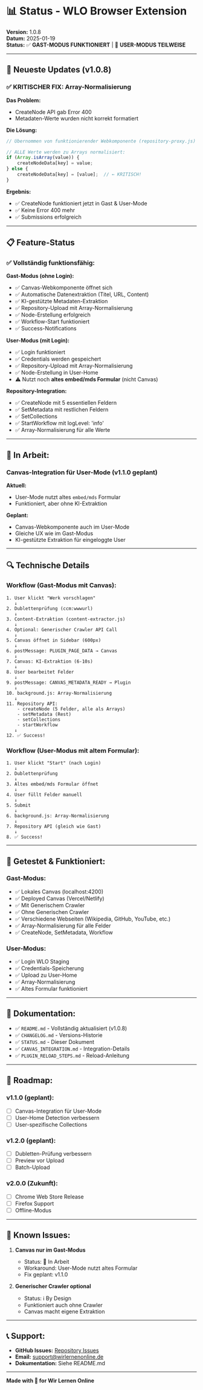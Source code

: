 # 📊 Status - WLO Browser Extension

**Version:** 1.0.8  
**Datum:** 2025-01-19  
**Status:** ✅ **GAST-MODUS FUNKTIONIERT** | 🚧 **USER-MODUS TEILWEISE**

---

## 🎉 Neueste Updates (v1.0.8)

### ✅ KRITISCHER FIX: Array-Normalisierung

**Das Problem:**
- CreateNode API gab Error 400
- Metadaten-Werte wurden nicht korrekt formatiert

**Die Lösung:**
```javascript
// Übernommen von funktionierender Webkomponente (repository-proxy.js)

// ALLE Werte werden zu Arrays normalisiert:
if (Array.isArray(value)) {
    createNodeData[key] = value;
} else {
    createNodeData[key] = [value];  // ← KRITISCH!
}
```

**Ergebnis:**
- ✅ CreateNode funktioniert jetzt in Gast & User-Mode
- ✅ Keine Error 400 mehr
- ✅ Submissions erfolgreich

---

## 📋 Feature-Status

### ✅ Vollständig funktionsfähig:

**Gast-Modus (ohne Login):**
- ✅ Canvas-Webkomponente öffnet sich
- ✅ Automatische Datenextraktion (Titel, URL, Content)
- ✅ KI-gestützte Metadaten-Extraktion
- ✅ Repository-Upload mit Array-Normalisierung
- ✅ Node-Erstellung erfolgreich
- ✅ Workflow-Start funktioniert
- ✅ Success-Notifications

**User-Modus (mit Login):**
- ✅ Login funktioniert
- ✅ Credentials werden gespeichert
- ✅ Repository-Upload mit Array-Normalisierung
- ✅ Node-Erstellung in User-Home
- ⚠️ Nutzt noch **altes embed/mds Formular** (nicht Canvas)

**Repository-Integration:**
- ✅ CreateNode mit 5 essentiellen Feldern
- ✅ SetMetadata mit restlichen Feldern
- ✅ SetCollections
- ✅ StartWorkflow mit logLevel: 'info'
- ✅ Array-Normalisierung für alle Werte

---

## 🚧 In Arbeit:

### Canvas-Integration für User-Mode (v1.1.0 geplant)

**Aktuell:**
- User-Mode nutzt altes `embed/mds` Formular
- Funktioniert, aber ohne KI-Extraktion

**Geplant:**
- Canvas-Webkomponente auch im User-Mode
- Gleiche UX wie im Gast-Modus
- KI-gestützte Extraktion für eingeloggte User

---

## 🔍 Technische Details

### Workflow (Gast-Modus mit Canvas):

```
1. User klickt "Werk vorschlagen"
   ↓
2. Dublettenprüfung (ccm:wwwurl)
   ↓
3. Content-Extraktion (content-extractor.js)
   ↓
4. Optional: Generischer Crawler API Call
   ↓
5. Canvas öffnet in Sidebar (600px)
   ↓
6. postMessage: PLUGIN_PAGE_DATA → Canvas
   ↓
7. Canvas: KI-Extraktion (6-10s)
   ↓
8. User bearbeitet Felder
   ↓
9. postMessage: CANVAS_METADATA_READY → Plugin
   ↓
10. background.js: Array-Normalisierung
   ↓
11. Repository API:
    - createNode (5 Felder, alle als Arrays)
    - setMetadata (Rest)
    - setCollections
    - startWorkflow
   ↓
12. ✅ Success!
```

### Workflow (User-Modus mit altem Formular):

```
1. User klickt "Start" (nach Login)
   ↓
2. Dublettenprüfung
   ↓
3. Altes embed/mds Formular öffnet
   ↓
4. User füllt Felder manuell
   ↓
5. Submit
   ↓
6. background.js: Array-Normalisierung
   ↓
7. Repository API (gleich wie Gast)
   ↓
8. ✅ Success!
```

---

## 🧪 Getestet & Funktioniert:

### Gast-Modus:
- ✅ Lokales Canvas (localhost:4200)
- ✅ Deployed Canvas (Vercel/Netlify)
- ✅ Mit Generischem Crawler
- ✅ Ohne Generischen Crawler
- ✅ Verschiedene Webseiten (Wikipedia, GitHub, YouTube, etc.)
- ✅ Array-Normalisierung für alle Felder
- ✅ CreateNode, SetMetadata, Workflow

### User-Modus:
- ✅ Login WLO Staging
- ✅ Credentials-Speicherung
- ✅ Upload zu User-Home
- ✅ Array-Normalisierung
- ✅ Altes Formular funktioniert

---

## 📝 Dokumentation:

- ✅ `README.md` - Vollständig aktualisiert (v1.0.8)
- ✅ `CHANGELOG.md` - Versions-Historie
- ✅ `STATUS.md` - Dieser Dokument
- ✅ `CANVAS_INTEGRATION.md` - Integration-Details
- ✅ `PLUGIN_RELOAD_STEPS.md` - Reload-Anleitung

---

## 🎯 Roadmap:

### v1.1.0 (geplant):
- [ ] Canvas-Integration für User-Mode
- [ ] User-Home Detection verbessern
- [ ] User-spezifische Collections

### v1.2.0 (geplant):
- [ ] Dubletten-Prüfung verbessern
- [ ] Preview vor Upload
- [ ] Batch-Upload

### v2.0.0 (Zukunft):
- [ ] Chrome Web Store Release
- [ ] Firefox Support
- [ ] Offline-Modus

---

## 🐛 Known Issues:

1. **Canvas nur im Gast-Modus**
   - Status: 🚧 In Arbeit
   - Workaround: User-Mode nutzt altes Formular
   - Fix geplant: v1.1.0

2. **Generischer Crawler optional**
   - Status: ℹ️ By Design
   - Funktioniert auch ohne Crawler
   - Canvas macht eigene Extraktion

---

## 📞 Support:

- **GitHub Issues:** [Repository Issues](https://github.com/janschachtschabel/metadata-agent-canvas/issues)
- **Email:** support@wirlernenonline.de
- **Dokumentation:** Siehe README.md

---

**Made with 💜 for Wir Lernen Online**
